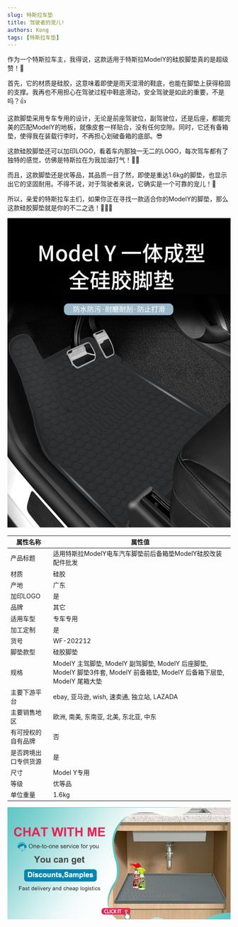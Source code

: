 ```yaml
---
slug: 特斯拉车垫
title: 驾驶者的宠儿!
authors: Kong
tags: [特斯拉车垫]
---
```


作为一个特斯拉车主，我得说，这款适用于特斯拉ModelY的硅胶脚垫真的是超级赞！💖

首先，它的材质是硅胶，这意味着即使是雨天湿滑的鞋底，也能在脚垫上获得稳固的支撑。我再也不用担心在驾驶过程中鞋底滑动，安全驾驶是如此的重要，不是吗？👍

这款脚垫采用专车专用的设计，无论是前座驾驶位，副驾驶位，还是后座，都能完美的匹配ModelY的地板，就像皮套一样贴合，没有任何空隙。同时，它还有备箱垫，使得我在装载行李时，不再担心划破备箱的底部。😎

这款硅胶脚垫还可以加印LOGO，看着车内那独一无二的LOGO，每次驾车都有了独特的感觉，仿佛是特斯拉在为我加油打气！🚗💨

而且，这款脚垫还是优等品，其品质一目了然，即使是重达1.6kg的脚垫，也显示出它的坚固耐用。不得不说，对于驾驶者来说，它确实是一个可靠的宠儿！🌟

所以，亲爱的特斯拉车主们，如果你正在寻找一款适合你的ModelY的脚垫，那么这款硅胶脚垫就是你的不二之选！👏🎉😁

![特斯拉车垫](1.jpg)

| 属性名称         | 属性值                                     |
| -------------- | ---------------------------------------- |
| 产品标题         | 适用特斯拉ModelY电车汽车脚垫前后备箱垫ModelY硅胶改装配件批发 |
| 材质            | 硅胶                                     |
| 产地            | 广东                                     |
| 加印LOGO        | 是                                       |
| 品牌            | 其它                                     |
| 适用车型         | 专车专用                                   |
| 加工定制         | 是                                       |
| 货号            | WF-202212                               |
| 脚垫款型         | 硅胶脚垫                                  |
| 规格            | ModelY 主驾脚垫, ModelY 副驾脚垫, ModelY 后座脚垫, ModelY 脚垫3件套, ModelY 前备箱垫, ModelY 后备箱下层垫, ModelY 尾箱大垫 |
| 主要下游平台      | ebay, 亚马逊, wish, 速卖通, 独立站, LAZADA     |
| 主要销售地区      | 欧洲, 南美, 东南亚, 北美, 东北亚, 中东          |
| 有可授权的自有品牌  | 否                                       |
| 是否跨境出口专供货源 | 是                                       |
| 尺寸            | Model Y专用                              |
| 等级            | 优等品                                    |
| 单位重量         | 1.6kg                                    |

[![联系我们](../../static/img/chat.jpg "联系我们，发送询盘")](mailto:zhuhao@silicocobaby.com)